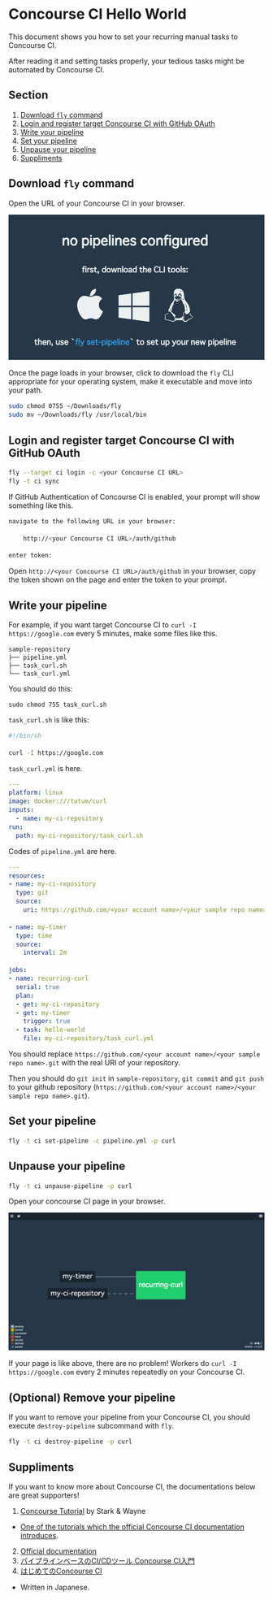 # Concourse CI Hello World

This document shows you how to set your recurring manual tasks to Concourse CI.

After reading it and setting tasks properly, your tedious tasks might be automated by Concourse CI.

## Section

1. [Download `fly` command](https://github.com/takuan-osho/concourse-sample/tree/master/hello-world#download-fly-command)
2. [Login and register target Concourse CI with GitHub OAuth](https://github.com/takuan-osho/concourse-sample/tree/master/hello-world#write-your-pipeline)
3. [Write your pipeline](https://github.com/takuan-osho/concourse-sample/tree/master/hello-world#write-your-pipeline)
4. [Set your pipeline](https://github.com/takuan-osho/concourse-sample/tree/master/hello-world#set-your-pipeline)
5. [Unpause your pipeline](https://github.com/takuan-osho/concourse-sample/tree/master/hello-world#unpause-your-pipeline)
6. [Suppliments](https://github.com/takuan-osho/concourse-sample/tree/master/hello-world#suppliments)

## Download `fly` command

Open the URL of your Concourse CI in your browser.

![Concourse CI Top page](concourse-ci-top.png)

Once the page loads in your browser, click to download the `fly` CLI appropriate for your operating system, make it executable and move into your path.

```bash
sudo chmod 0755 ~/Downloads/fly
sudo mv ~/Downloads/fly /usr/local/bin
```

## Login and register target Concourse CI with GitHub OAuth

```bash
fly --target ci login -c <your Concourse CI URL>
fly -t ci sync
```

If GitHub Authentication of Concourse CI is enabled, your prompt will show something like this.

```bash
navigate to the following URL in your browser:

    http://<your Concourse CI URL>/auth/github

enter token:
```

Open `http://<your Concourse CI URL>/auth/github` in your browser, copy the token shown on the page and enter the token to your prompt.

## Write your pipeline

For example, if you want target Concourse CI to `curl -I https://google.com` every 5 minutes, make some files like this.

```
sample-repository
├── pipeline.yml
├── task_curl.sh
└── task_curl.yml
```

You should do this:

```
sudo chmod 755 task_curl.sh
```

`task_curl.sh` is like this:

```bash
#!/bin/sh

curl -I https://google.com
```

`task_curl.yml` is here.

```yaml
---
platform: linux
image: docker:///tutum/curl
inputs:
  - name: my-ci-repository
run:
  path: my-ci-repository/task_curl.sh
```

Codes of `pipeline.yml` are here.

```yaml
---
resources:
- name: my-ci-repository
  type: git
  source:
    uri: https://github.com/<your account name>/<your sample repo name>.git

- name: my-timer
  type: time
  source:
    interval: 2m

jobs:
- name: recurring-curl
  serial: true
  plan:
  - get: my-ci-repository
  - get: my-timer
    trigger: true
  - task: hello-world
    file: my-ci-repository/task_curl.yml
```

You should replace `https://github.com/<your account name>/<your sample repo name>.git` with the real URI of your repository.

Then you should do `git init` in `sample-repository`, `git commit` and `git push` to your github repository (`https://github.com/<your account name>/<your sample repo name>.git`).

## Set your pipeline

```bash
fly -t ci set-pipeline -c pipeline.yml -p curl
```

## Unpause your pipeline

```bash
fly -t ci unpause-pipeline -p curl
```

Open your concourse CI page in your browser.

![Pipeline on Concourse CI](concourse-ci-pipeline.png)

If your page is like above, there are no problem! Workers do `curl -I https://google.com` every 2 minutes repeatedly on your Concourse CI.

## (Optional) Remove your pipeline

If you want to remove your pipeline from your Concourse CI, you should execute `destroy-pipeline` subcommand with `fly`.

```bash
fly -t ci destroy-pipeline -p curl
```

## Suppliments

If you want to know more about Concourse CI, the documentations below are great supporters!

1. [Concourse Tutorial](https://github.com/starkandwayne/concourse-tutorial) by Stark & Wayne
  - [One of the tutorials which the official Concourse CI documentation introduces](https://concourse.ci/tutorials.html).

2. [Official documentation](https://concourse.ci/introduction.html)
3. [パイプラインベースのCI/CDツール Concourse CI入門](https://blog.ik.am/entries/379)
4. [はじめてのConcourse CI](https://blog.ik.am/entries/380)
  - Written in Japanese.
